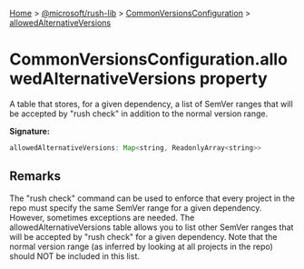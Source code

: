 [Home](./index) &gt; [@microsoft/rush-lib](./rush-lib.md) &gt; [CommonVersionsConfiguration](./rush-lib.commonversionsconfiguration.md) &gt; [allowedAlternativeVersions](./rush-lib.commonversionsconfiguration.allowedalternativeversions.md)

# CommonVersionsConfiguration.allowedAlternativeVersions property

A table that stores, for a given dependency, a list of SemVer ranges that will be accepted by "rush check" in addition to the normal version range.

**Signature:**
```javascript
allowedAlternativeVersions: Map<string, ReadonlyArray<string>>
```

## Remarks

The "rush check" command can be used to enforce that every project in the repo must specify the same SemVer range for a given dependency. However, sometimes exceptions are needed. The allowedAlternativeVersions table allows you to list other SemVer ranges that will be accepted by "rush check" for a given dependency. Note that the normal version range (as inferred by looking at all projects in the repo) should NOT be included in this list.
